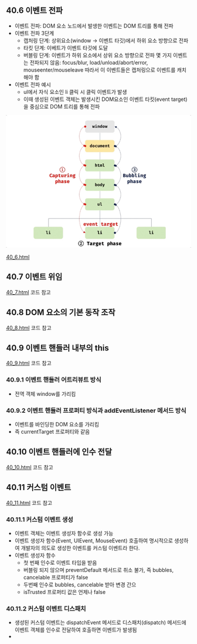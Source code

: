 ## 40.6 이벤트 전파

- 이벤트 전파: DOM 요소 노드에서 발생한 이벤트는 DOM 트리를 통해 전파
- 이벤트 전파 3단계
  - 캡처링 단계: 상위요소(window -> 이벤트 타깃)에서 하위 요소 방향으로 전파
  - 타킷 단계: 이베트가 이벤트 타깃에 도달
  - 버블링 단계: 이벤트가 하위 요소에서 상위 요소 방향으로 전파
    몇 가지 이벤트는 전파되지 않음: focus/blur, load/unload/abort/error, mouseenter/mouseleave
    따라서 이 이벤트들은 캡처링으로 이벤트를 캐치해야 함
- 이벤트 전파 예시
  - ul에서 자식 요소인 li 클릭 시 클릭 이벤트가 발생
  - 이때 생성된 이벤트 객체는 발생시킨 DOM요소인 이벤트 타킷(event target) 을 중심으로 DOM 트리를 통해 전파

![](./img/40-8.png)

[40_6.html](https://hanam-people.github.io/JavascriptDeepDive/40_event/40_6.html)

## 40.7 이벤트 위임

[40_7.html](https://hanam-people.github.io/JavascriptDeepDive/40_event/40_7.html) 코드 참고

## 40.8 DOM 요소의 기본 동작 조작

[40_8.html](https://hanam-people.github.io/JavascriptDeepDive/40_event/40_8.html) 코드 참고

## 40.9 이벤트 핸들러 내부의 this

[40_9.html](https://hanam-people.github.io/JavascriptDeepDive/40_event/40_9.html) 코드 참고

### 40.9.1 이벤트 핸들러 어트리뷰트 방식

- 전역 객체 window를 가리킴

### 40.9.2 이벤트 핸들러 프로퍼티 방식과 addEventListener 메서드 방식

- 이벤트를 바인딩한 DOM 요소를 가리킴
- 즉 currentTarget 프로퍼티와 같음

## 40.10 이벤트 핸들러에 인수 전달

[40_10.html](https://hanam-people.github.io/JavascriptDeepDive/40_event/40_10.html) 코드 참고

## 40.11 커스텀 이벤트

[40_11.html](https://hanam-people.github.io/JavascriptDeepDive/40_event/40_11.html) 코드 참고

### 40.11.1 커스텀 이벤트 생성

- 이벤트 객체는 이벤트 생성자 함수로 생성 가능
- 이벤트 생성자 함수(Event, UIEvent, MouseEvent) 호출하여 명시적으로 생성하여 개발자의 의도로 생성한 이벤트를 커스텀 이벤트라 한다.
- 이벤트 생성자 함수
  - 첫 번째 인수로 이벤트 타입을 받음
  - 버블링 되지 않으며 preventDefault 메서드로 취소 불가, 즉 bubbles, cancelable 프로퍼티가 false
  - 두번째 인수로 bubbles, cancelable 받아 변경 간으
  - isTrusted 프로퍼티 값은 언제나 false

### 40.11.2 커스텀 이벤트 디스패치

- 생성된 커스텀 이벤트는 dispatchEvent 메서드로 디스패치(dispatch) 메서드에 이벤트 객체를 인수로 전달하여 호출하면 이벤트가 발생됨
-
